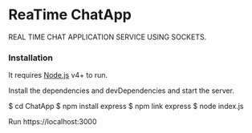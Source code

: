 # ReaTime ChatApp
REAL TIME CHAT APPLICATION SERVICE USING SOCKETS.
### Installation

It requires [Node.js](https://nodejs.org/) v4+ to run.

Install the dependencies and devDependencies and start the server.


$ cd ChatApp
$ npm install express
$ npm link express
$ node index.js


Run https://localhost:3000
```
